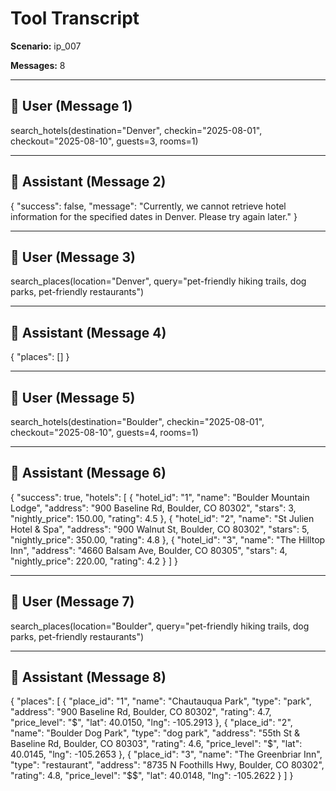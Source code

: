 # Tool Transcript

**Scenario:** ip_007

**Messages:** 8

---

## 👤 User (Message 1)

search\_hotels(destination="Denver", checkin="2025-08-01", checkout="2025-08-10", guests=3, rooms=1)

---

## 🤖 Assistant (Message 2)

{
  "success": false,
  "message": "Currently, we cannot retrieve hotel information for the specified dates in Denver. Please try again later."
}

---

## 👤 User (Message 3)

search\_places(location="Denver", query="pet-friendly hiking trails, dog parks, pet-friendly restaurants")

---

## 🤖 Assistant (Message 4)

{
  "places": []
}

---

## 👤 User (Message 5)

search\_hotels(destination="Boulder", checkin="2025-08-01", checkout="2025-08-10", guests=4, rooms=1)

---

## 🤖 Assistant (Message 6)

{
  "success": true,
  "hotels": [
    {
      "hotel\_id": "1",
      "name": "Boulder Mountain Lodge",
      "address": "900 Baseline Rd, Boulder, CO 80302",
      "stars": 3,
      "nightly\_price": 150.00,
      "rating": 4.5
    },
    {
      "hotel\_id": "2",
      "name": "St Julien Hotel & Spa",
      "address": "900 Walnut St, Boulder, CO 80302",
      "stars": 5,
      "nightly\_price": 350.00,
      "rating": 4.8
    },
    {
      "hotel\_id": "3",
      "name": "The Hilltop Inn",
      "address": "4660 Balsam Ave, Boulder, CO 80305",
      "stars": 4,
      "nightly\_price": 220.00,
      "rating": 4.2
    }
  ]
}

---

## 👤 User (Message 7)

search\_places(location="Boulder", query="pet-friendly hiking trails, dog parks, pet-friendly restaurants")

---

## 🤖 Assistant (Message 8)

{
  "places": [
    {
      "place\_id": "1",
      "name": "Chautauqua Park",
      "type": "park",
      "address": "900 Baseline Rd, Boulder, CO 80302",
      "rating": 4.7,
      "price\_level": "$",
      "lat": 40.0150,
      "lng": -105.2913
    },
    {
      "place\_id": "2",
      "name": "Boulder Dog Park",
      "type": "dog park",
      "address": "55th St & Baseline Rd, Boulder, CO 80303",
      "rating": 4.6,
      "price\_level": "$",
      "lat": 40.0145,
      "lng": -105.2653
    },
    {
      "place\_id": "3",
      "name": "The Greenbriar Inn",
      "type": "restaurant",
      "address": "8735 N Foothills Hwy, Boulder, CO 80302",
      "rating": 4.8,
      "price\_level": "$$",
      "lat": 40.0148,
      "lng": -105.2622
    }
  ]
}

